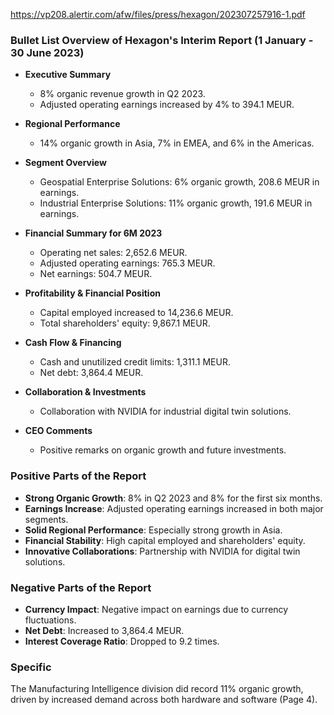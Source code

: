 https://vp208.alertir.com/afw/files/press/hexagon/202307257916-1.pdf

### Bullet List Overview of Hexagon's Interim Report (1 January - 30 June 2023)

- **Executive Summary**
  - 8% organic revenue growth in Q2 2023.
  - Adjusted operating earnings increased by 4% to 394.1 MEUR.
  
- **Regional Performance**
  - 14% organic growth in Asia, 7% in EMEA, and 6% in the Americas.
  
- **Segment Overview**
  - Geospatial Enterprise Solutions: 6% organic growth, 208.6 MEUR in earnings.
  - Industrial Enterprise Solutions: 11% organic growth, 191.6 MEUR in earnings.
  
- **Financial Summary for 6M 2023**
  - Operating net sales: 2,652.6 MEUR.
  - Adjusted operating earnings: 765.3 MEUR.
  - Net earnings: 504.7 MEUR.
  
- **Profitability & Financial Position**
  - Capital employed increased to 14,236.6 MEUR.
  - Total shareholders' equity: 9,867.1 MEUR.
  
- **Cash Flow & Financing**
  - Cash and unutilized credit limits: 1,311.1 MEUR.
  - Net debt: 3,864.4 MEUR.
  
- **Collaboration & Investments**
  - Collaboration with NVIDIA for industrial digital twin solutions.
  
- **CEO Comments**
  - Positive remarks on organic growth and future investments.

### Positive Parts of the Report

- **Strong Organic Growth**: 8% in Q2 2023 and 8% for the first six months.
- **Earnings Increase**: Adjusted operating earnings increased in both major segments.
- **Solid Regional Performance**: Especially strong growth in Asia.
- **Financial Stability**: High capital employed and shareholders' equity.
- **Innovative Collaborations**: Partnership with NVIDIA for digital twin solutions.

### Negative Parts of the Report

- **Currency Impact**: Negative impact on earnings due to currency fluctuations.
- **Net Debt**: Increased to 3,864.4 MEUR.
- **Interest Coverage Ratio**: Dropped to 9.2 times.



### Specific

 The Manufacturing Intelligence division did record 11% organic
 growth, driven by increased demand across both hardware and software
 (Page 4).